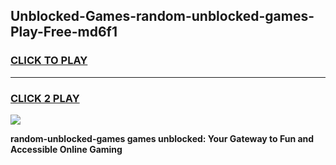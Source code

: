 
## Unblocked-Games-random-unblocked-games-Play-Free-md6f1
<h3>
<a href="https://premium76.site?title=random-unblocked-games&ref=15A">CLICK TO PLAY</a></h3>
<hr>

<h3>
<a href="https://premium76.site?title=random-unblocked-games&ref=15A">CLICK 2 PLAY</a>
  
</h3>

<a href="https://premium76.site?title=random-unblocked-games&ref=15A"><img src="https://clearcache.store/games.png"></a>


**random-unblocked-games games unblocked: Your Gateway to Fun and Accessible Online Gaming**

